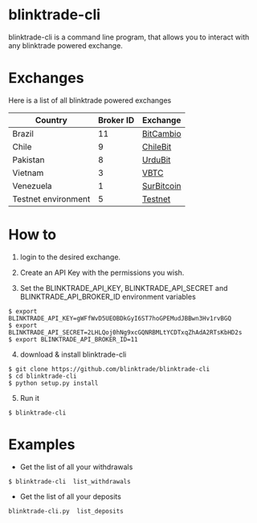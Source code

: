 # blinktrade-cli
blinktrade-cli is a command line program, that allows you to interact with any blinktrade powered exchange.

# Exchanges
Here is a list of all blinktrade powered exchanges

Country | Broker ID | Exchange
--- | --- | ---
Brazil | 11 | [BitCambio](https://bitcambio.com.br) 
Chile | 9 | [ChileBit](https://chilebit.net)
Pakistan | 8 | [UrduBit](https://urdubit.com)
Vietnam | 3 | [VBTC](https://vbtc.vn)
Venezuela | 1 | [SurBitcoin](https://surbitcoin.com)
Testnet environment | 5 | [Testnet](https://testnet.blinktrade.com)

# How to 
1. login to the desired exchange.

2. Create an API Key with the permissions you wish. 

3. Set the BLINKTRADE_API_KEY, BLINKTRADE_API_SECRET and BLINKTRADE_API_BROKER_ID environment variables 
```
$ export BLINKTRADE_API_KEY=gWFfWvD5UEOBDkGyI6ST7hoGPEMudJBBwn3Hv1rvBGQ
$ export BLINKTRADE_API_SECRET=2LHLQoj0hNg9xcGQNRBMLtYCDTxqZhAdA2RTsKbHD2s
$ export BLINKTRADE_API_BROKER_ID=11
```

4. download & install blinktrade-cli 
```
$ git clone https://github.com/blinktrade/blinktrade-cli 
$ cd blinktrade-cli
$ python setup.py install 
```

5. Run it
```
$ blinktrade-cli
```

# Examples
- Get the list of all your withdrawals 
```
$ blinktrade-cli  list_withdrawals 
```

- Get the list of all your deposits
```
blinktrade-cli.py  list_deposits 
```


